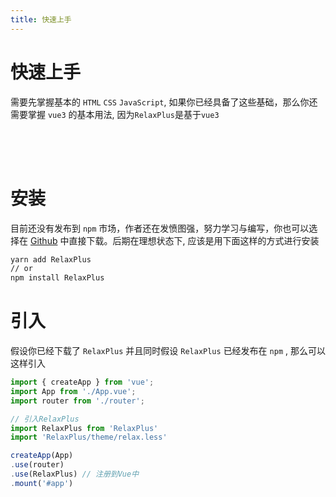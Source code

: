 ```yaml
---
title: 快速上手
---
```


# 快速上手
需要先掌握基本的 `HTML` `CSS` `JavaScript`, 如果你已经具备了这些基础，那么你还需要掌握 `vue3` 的基本用法, 因为`RelaxPlus`是基于`vue3`
<p style="height: 50px"></p>

# 安装
目前还没有发布到 `npm` 市场，作者还在发愤图强，努力学习与编写，你也可以选择在 [Github](https://github.com/yanghuanrong/RelaxPlus) 中直接下载。后期在理想状态下, 应该是用下面这样的方式进行安装
```html
yarn add RelaxPlus 
// or
npm install RelaxPlus
```

# 引入
假设你已经下载了 `RelaxPlus` 并且同时假设 `RelaxPlus` 已经发布在 `npm` , 那么可以这样引入
```js
import { createApp } from 'vue';
import App from './App.vue';
import router from './router';

// 引入RelaxPlus
import RelaxPlus from 'RelaxPlus'
import 'RelaxPlus/theme/relax.less'

createApp(App)
.use(router)
.use(RelaxPlus) // 注册到Vue中
.mount('#app')
```
